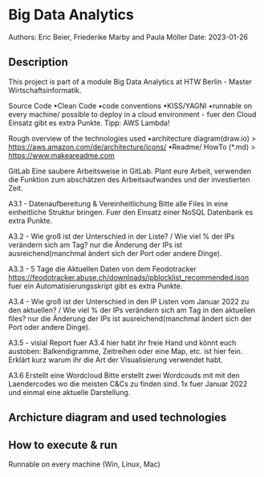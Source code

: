 # Big Data Analytics

Authors: Eric Beier, Friederike Marby and Paula Möller
Date: 2023-01-26

## Description
This project is part of a module Big Data Analytics at HTW Berlin - Master Wirtschaftsinformatik.

Source Code
•Clean Code
•code conventions
•KISS/YAGNI
•runnable on every machine/ possible to deploy in a cloud environment - 
fuer den Cloud Einsatz gibt es extra Punkte. Tipp: AWS Lambda!

Rough overview of the technologies used
•architecture diagram(draw.io) > 
https://aws.amazon.com/de/architecture/icons/
•Readme/ HowTo (*.md) > https://www.makeareadme.com

GitLab
Eine saubere Arbeitsweise in GitLab. Plant eure Arbeit, verwenden die Funktion zum abschätzen des Arbeitsaufwandes und der investierten Zeit.

A3.1 -  Datenaufbereitung & Vereinheitlichung
Bitte alle Files in eine einheitliche Struktur bringen. Fuer den Einsatz einer NoSQL Datenbank es extra Punkte.

A3.2 - Wie groß ist der Unterschied in der Liste? / Wie viel % der IPs verändern sich am Tag?
nur die Änderung der IPs ist ausreichend(manchmal ändert sich der Port oder andere Dinge).

A3.3 - 5 Tage die Aktuellen Daten von dem Feodotracker
https://feodotracker.abuse.ch/downloads/ipblocklist_recommended.json
fuer ein Automatisierungsskript gibt es extra Punkte.

A3.4 - Wie groß ist der Unterschied in den IP Listen vom Januar 2022 zu den aktuellen? / Wie viel % der IPs verändern sich am Tag in den aktuellen files?
nur die Änderung der IPs ist ausreichend(manchmal ändert sich der Port oder andere Dinge).

A3.5 - visial Report fuer A3.4
hier habt ihr freie Hand und könnt euch austoben: Balkendigramme, Zeitreihen oder eine Map, etc. ist hier fein. Erklärt kurz warum ihr die Art der Visualisierung verwendet habt.

A3.6 Erstellt eine Wordcloud
Bitte erstellt zwei Wordcouds mit mit den Laendercodes wo die meisten C&Cs zu finden sind. 1x fuer Januar 2022 und einmal eine aktuelle Darstellung.

## Archicture diagram and used technologies


## How to execute & run

Runnable on every machine (Win, Linux, Mac)
